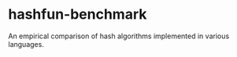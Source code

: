 hashfun-benchmark
=================

An empirical comparison of hash algorithms implemented in various languages.
